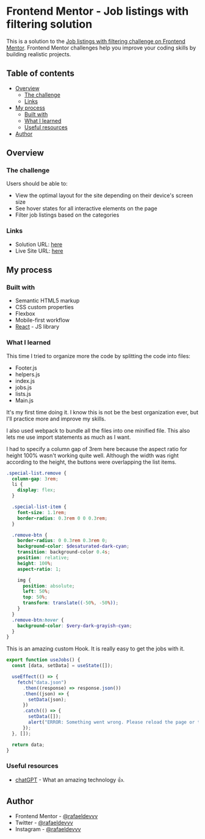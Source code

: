 # Frontend Mentor - Job listings with filtering solution

This is a solution to the [Job listings with filtering challenge on Frontend Mentor](https://www.frontendmentor.io/challenges/job-listings-with-filtering-ivstIPCt). Frontend Mentor challenges help you improve your coding skills by building realistic projects.

## Table of contents

- [Overview](#overview)
  - [The challenge](#the-challenge)
  - [Links](#links)
- [My process](#my-process)
  - [Built with](#built-with)
  - [What I learned](#what-i-learned)
  - [Useful resources](#useful-resources)
- [Author](#author)

## Overview

### The challenge

Users should be able to:

- View the optimal layout for the site depending on their device's screen size
- See hover states for all interactive elements on the page
- Filter job listings based on the categories

### Links

- Solution URL: [here](https://github.com/rafaeldevvv/job-listings-challenge)
- Live Site URL: [here](https://rafaeldevvv.github.io/job-listings-challenge/)

## My process

### Built with

- Semantic HTML5 markup
- CSS custom properties
- Flexbox
- Mobile-first workflow
- [React](https://reactjs.org/) - JS library

### What I learned

This time I tried to organize more the code by splitting the code into files:

- Footer.js
- helpers.js
- index.js
- jobs.js
- lists.js
- Main.js

It's my first time doing it. I know this is not be the best organization ever, but I'll practice more and improve my skills.

I also used webpack to bundle all the files into one minified file. This also lets me use import statements as much as I want.

I had to specify a column gap of 3rem here because the aspect ratio for height 100% wasn't working quite well. Although the width was right according to the height, the buttons were overlapping the list items.

```scss
.special-list.remove {
  column-gap: 3rem;
  li {
    display: flex;
  }

  .special-list-item {
    font-size: 1.1rem;
    border-radius: 0.3rem 0 0 0.3rem;
  }

  .remove-btn {
    border-radius: 0 0.3rem 0.3rem 0;
    background-color: $desaturated-dark-cyan;
    transition: background-color 0.4s;
    position: relative;
    height: 100%;
    aspect-ratio: 1;

    img {
      position: absolute;
      left: 50%;
      top: 50%;
      transform: translate((-50%, -50%));
    }
  }
  .remove-btn:hover {
    background-color: $very-dark-grayish-cyan;
  }
}
```

This is an amazing custom Hook. It is really easy to get the jobs with it.
```js
export function useJobs() {
  const [data, setData] = useState([]);

  useEffect(() => {
    fetch("data.json")
      .then((response) => response.json())
      .then((json) => {
        setData(json);
      })
      .catch(() => {
        setData([]);
        alert("ERROR: Something went wrong. Please reload the page or try again later.");
      });
  }, []);

  return data;
}
```

### Useful resources

- [chatGPT](https://chat.openai.com/chat) - What an amazing technology 👍.

## Author

- Frontend Mentor - [@rafaeldevvv](https://www.frontendmentor.io/profile/rafaeldevvv)
- Twitter - [@rafaeldevvv](https://www.twitter.com/rafaeldevvv)
- Instagram - [@rafaeldevvv](https://www.instagram.com/rafaeldevvv)

